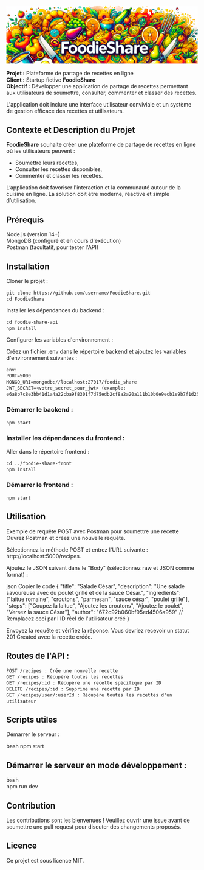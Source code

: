 ![logo](./foodie-share-front/src/imgs/foodieShareWide.png)

**Projet :** Plateforme de partage de recettes en ligne  
**Client :** Startup fictive **FoodieShare**  
**Objectif :** Développer une application de partage de recettes permettant aux utilisateurs de soumettre, consulter, commenter et classer des recettes.  

L'application doit inclure une interface utilisateur conviviale et un système de gestion efficace des recettes et utilisateurs.  
  
## Contexte et Description du Projet  

**FoodieShare** souhaite créer une plateforme de partage de recettes en ligne où les utilisateurs peuvent :  
* Soumettre leurs recettes,  
* Consulter les recettes disponibles,  
* Commenter et classer les recettes.  
  
L’application doit favoriser l'interaction et la communauté autour de la cuisine en ligne.
La solution doit être moderne, réactive et simple d’utilisation.  

## Prérequis  
Node.js (version 14+)  
MongoDB (configuré et en cours d'exécution)  
Postman (facultatif, pour tester l'API)  

## Installation  
Cloner le projet :  
```plaintext
git clone https://github.com/username/FoodieShare.git
cd FoodieShare
```
Installer les dépendances du backend :  
```plaintext
cd foodie-share-api
npm install
```
Configurer les variables d'environnement :

Créez un fichier .env dans le répertoire backend et ajoutez les variables d'environnement suivantes :  
```plaintext
env:  
PORT=5000
MONGO_URI=mongodb://localhost:27017/foodie_share
JWT_SECRET=<votre_secret_pour_jwt> (example: e6a8b7c8e3bb41d1a4a22cba9f8301f7d75edb2cf8a2a20a111b10b0e9ecb1e9b7f1d25419f40d6db8f0191ecbba7382)
```
### Démarrer le backend :
```plaintext
npm start
```
### Installer les dépendances du frontend :
Aller dans le répertoire frontend :
```plaintext
cd ../foodie-share-front
npm install
```
### Démarrer le frontend :
```plaintext
npm start
```

## Utilisation  

Exemple de requête POST avec Postman pour soumettre une recette
Ouvrez Postman et créez une nouvelle requête.

Sélectionnez la méthode POST et entrez l'URL suivante : http://localhost:5000/recipes.

Ajoutez le JSON suivant dans le "Body" (sélectionnez raw et JSON comme format) :

json
Copier le code
{
    "title": "Salade César",
    "description": "Une salade savoureuse avec du poulet grillé et de la sauce César.",
    "ingredients": ["laitue romaine", "croutons", "parmesan", "sauce césar", "poulet grillé"],
    "steps": ["Coupez la laitue", "Ajoutez les croutons", "Ajoutez le poulet", "Versez la sauce César"],
    "author": "672c92b060bf95ed4506a959" // Remplacez ceci par l'ID réel de l'utilisateur créé
}

Envoyez la requête et vérifiez la réponse. Vous devriez recevoir un statut 201 Created avec la recette créée.

## Routes de l'API :  
```
POST /recipes : Crée une nouvelle recette
GET /recipes : Récupère toutes les recettes
GET /recipes/:id : Récupère une recette spécifique par ID
DELETE /recipes/:id : Supprime une recette par ID
GET /recipes/user/:userId : Récupère toutes les recettes d'un utilisateur
```
## Scripts utiles
Démarrer le serveur :

bash
npm start

## Démarrer le serveur en mode développement :  

bash  
npm run dev  

## Contribution  
Les contributions sont les bienvenues ! Veuillez ouvrir une issue avant de soumettre une pull request pour discuter des changements proposés.  
  
## Licence  
Ce projet est sous licence MIT.  

